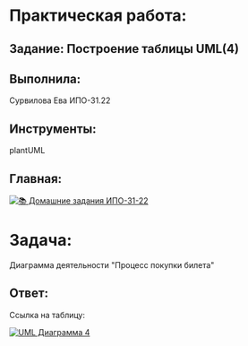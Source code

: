 # Практическая работа:
## Задание: Построение таблицы UML(4)

## Выполнила: 
Сурвилова Ева ИПО-31.22
## Инструменты:
plantUML

## Главная:
[![📚 Домашние задания ИПО-31-22](https://img.shields.io/badge/📚_Главная-4285F4?style=for-the-badge&logo=github&logoColor=white)](https://github.com/wienwe/DyadyaRyuba/blob/main/HomeworkForRyubakov/README.md)

# Задача:
Диаграмма деятельности "Процесс покупки билета"

## Ответ:
Ссылка на таблицу:

[![UML Диаграмма 4](https://img.shields.io/badge/📐_UML_Диаграмма_4-FF6B6B?style=for-the-badge&logo=diagramsdotnet&logoColor=white)](https://github.com/wienwe/DyadyaRyuba/blob/main/HomeworkForRyubakov/Практическая%20работа%204%20UML/uml4.png)
